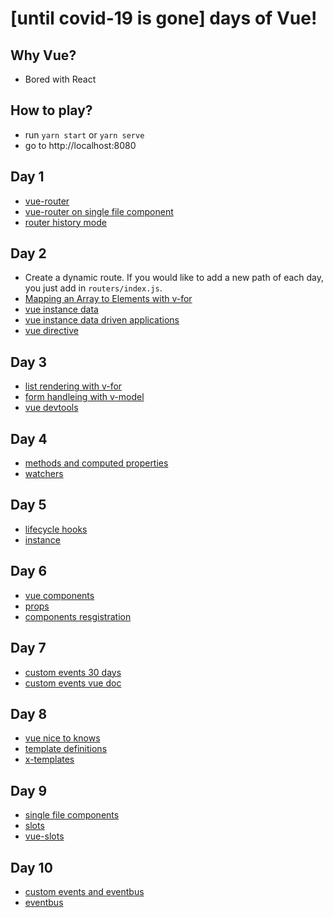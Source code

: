 # [until covid-19 is gone] days of Vue!

## Why Vue?

- Bored with React

## How to play?

- run `yarn start` or `yarn serve`
- go to http://localhost:8080

## Day 1

- [vue-router](https://router.vuejs.org/)
- [vue-router on single file component](https://appdividend.com/2018/12/28/vue-router-tutorial-with-example-how-to-use-routing-in-vuejs/)
- [router history mode](https://router.vuejs.org/guide/essentials/history-mode.html#example-server-configurations)

## Day 2

- Create a dynamic route. If you would like to add a new path of each day, you just add in `routers/index.js`.
- [Mapping an Array to Elements with v-for](https://vuejs.org/v2/guide/list.html#Mapping-an-Array-to-Elements-with-v-for)
- [vue instance data](https://www.newline.co/30-days-of-vue/day-02-the-vue-instance---data)
- [vue instance data driven applications](https://www.newline.co/30-days-of-vue/day-03-the-vue-instance---data-driven-applications)
- [vue directive](https://www.newline.co/30-days-of-vue/day-04-vue-directives)

## Day 3

- [list rendering with v-for](https://www.newline.co/30-days-of-vue/day-05-list-rendering-with-v-for)
- [form handleing with v-model](https://www.newline.co/30-days-of-vue/day-06-form-handling-with-v-model)
- [vue devtools](https://www.newline.co/30-days-of-vue/day-07-vue-devtools)

## Day 4

- [methods and computed properties](https://www.newline.co/30-days-of-vue/day-08-methods-and-computed-properties)
- [watchers](https://www.newline.co/30-days-of-vue/day-09-watchers)

## Day 5

- [lifecycle hooks](https://www.newline.co/30-days-of-vue/day-10-lifecycle-hooks)
- [instance](https://vuejs.org/v2/guide/instance.html)

## Day 6

- [vue components](https://www.newline.co/30-days-of-vue/day-11-vue-components---global-components)
- [props](https://www.newline.co/30-days-of-vue/day-12-vue-components---props)
- [components resgistration](https://vuejs.org/v2/guide/components-registration.html)

## Day 7

- [custom events 30 days](https://www.newline.co/30-days-of-vue/day-13-vue-components---custom-events)
- [custom events vue doc](https://vuejs.org/v2/guide/components-custom-events.html)

## Day 8

- [vue nice to knows](https://www.newline.co/30-days-of-vue/day-14-vue-components---nice-to-knows)
- [template definitions](https://www.newline.co/30-days-of-vue/day-15-vue-components---template-definitions)
- [x-templates](https://vuejs.org/v2/guide/components-edge-cases.html#X-Templates)

## Day 9

- [single file components](https://www.newline.co/30-days-of-vue/day-17-single-file-components)
- [slots](https://vuejs.org/v2/guide/components-slots.html)
- [vue-slots](https://flaviocopes.com/vue-slots/)

## Day 10

- [custom events and eventbus](https://www.newline.co/30-days-of-vue/day-19-custom-events-and-the-eventbus)
- [eventbus](https://blog.logrocket.com/using-event-bus-in-vue-js-to-pass-data-between-components/)

